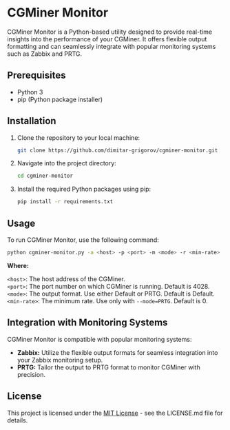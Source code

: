 # CGMiner Monitor

CGMiner Monitor is a Python-based utility designed to provide real-time insights into the performance of your CGMiner. It offers flexible output formatting and can seamlessly integrate with popular monitoring systems such as Zabbix and PRTG.

## Prerequisites

- Python 3
- pip (Python package installer)

## Installation

1. Clone the repository to your local machine:

    ```bash
    git clone https://github.com/dimitar-grigorov/cgminer-monitor.git
    ```

2. Navigate into the project directory:

    ```bash
    cd cgminer-monitor
    ```

3. Install the required Python packages using pip:

    ```bash
    pip install -r requirements.txt
    ```

## Usage

To run CGMiner Monitor, use the following command:

```bash
python cgminer-monitor.py -a <host> -p <port> -m <mode> -r <min-rate>
```

**Where:**

`<host>`: The host address of the CGMiner.  
`<port>`: The port number on which CGMiner is running. Default is 4028.  
`<mode>`: The output format. Use either Default or PRTG. Default is Default.  
`<min-rate>`: The minimum rate. Use only with `--mode=PRTG`. Default is 0.  

## Integration with Monitoring Systems

CGMiner Monitor is compatible with popular monitoring systems:

- **Zabbix:** Utilize the flexible output formats for seamless integration into your Zabbix monitoring setup.
- **PRTG:** Tailor the output to PRTG format to monitor CGMiner with precision.

## License

This project is licensed under the [MIT License](https://github.com/dimitar-grigorov/cgminer-monitor/blob/master/LICENSE.md) - see the LICENSE.md file for details.
